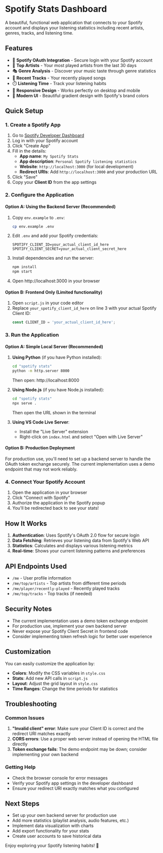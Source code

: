 # Spotify Stats Dashboard

A beautiful, functional web application that connects to your Spotify account and displays your listening statistics including recent artists, genres, tracks, and listening time.

## Features

- 🎵 **Spotify OAuth Integration** - Secure login with your Spotify account
- 🎤 **Top Artists** - Your most played artists from the last 30 days
- 🎭 **Genre Analysis** - Discover your music taste through genre statistics
- 🎵 **Recent Tracks** - Your recently played songs
- ⏱️ **Listening Time** - Track your listening habits
- 📱 **Responsive Design** - Works perfectly on desktop and mobile
- 🎨 **Modern UI** - Beautiful gradient design with Spotify's brand colors

## Quick Setup

### 1. Create a Spotify App

1. Go to [Spotify Developer Dashboard](https://developer.spotify.com/dashboard)
2. Log in with your Spotify account
3. Click "Create App"
4. Fill in the details:
   - **App name**: `My Spotify Stats`
   - **App description**: `Personal Spotify listening statistics`
   - **Website**: `http://localhost:3000` (for local development)
   - **Redirect URIs**: Add `http://localhost:3000` and your production URL
5. Click "Save"
6. Copy your **Client ID** from the app settings

### 2. Configure the Application

#### Option A: Using the Backend Server (Recommended)

1. Copy `env.example` to `.env`:
   ```bash
   cp env.example .env
   ```

2. Edit `.env` and add your Spotify credentials:
   ```
   SPOTIFY_CLIENT_ID=your_actual_client_id_here
   SPOTIFY_CLIENT_SECRET=your_actual_client_secret_here
   ```

3. Install dependencies and run the server:
   ```bash
   npm install
   npm start
   ```

4. Open http://localhost:3000 in your browser

#### Option B: Frontend Only (Limited functionality)

1. Open `script.js` in your code editor
2. Replace `your_spotify_client_id_here` on line 3 with your actual Spotify Client ID:
   ```javascript
   const CLIENT_ID = 'your_actual_client_id_here';
   ```

### 3. Run the Application

#### Option A: Simple Local Server (Recommended)

1. **Using Python** (if you have Python installed):
   ```bash
   cd "spotify stats"
   python -m http.server 8000
   ```
   Then open: http://localhost:8000

2. **Using Node.js** (if you have Node.js installed):
   ```bash
   cd "spotify stats"
   npx serve .
   ```
   Then open the URL shown in the terminal

3. **Using VS Code Live Server**:
   - Install the "Live Server" extension
   - Right-click on `index.html` and select "Open with Live Server"

#### Option B: Production Deployment

For production use, you'll need to set up a backend server to handle the OAuth token exchange securely. The current implementation uses a demo endpoint that may not work reliably.

### 4. Connect Your Spotify Account

1. Open the application in your browser
2. Click "Connect with Spotify"
3. Authorize the application in the Spotify popup
4. You'll be redirected back to see your stats!

## How It Works

1. **Authentication**: Uses Spotify's OAuth 2.0 flow for secure login
2. **Data Fetching**: Retrieves your listening data from Spotify's Web API
3. **Statistics**: Calculates and displays various listening metrics
4. **Real-time**: Shows your current listening patterns and preferences

## API Endpoints Used

- `/me` - User profile information
- `/me/top/artists` - Top artists from different time periods
- `/me/player/recently-played` - Recently played tracks
- `/me/top/tracks` - Top tracks (if needed)

## Security Notes

- The current implementation uses a demo token exchange endpoint
- For production use, implement your own backend server
- Never expose your Spotify Client Secret in frontend code
- Consider implementing token refresh logic for better user experience

## Customization

You can easily customize the application by:

- **Colors**: Modify the CSS variables in `style.css`
- **Stats**: Add new API calls in `script.js`
- **Layout**: Adjust the grid layout in `style.css`
- **Time Ranges**: Change the time periods for statistics

## Troubleshooting

### Common Issues

1. **"Invalid client" error**: Make sure your Client ID is correct and the redirect URI matches exactly
2. **CORS errors**: Use a proper web server instead of opening the HTML file directly
3. **Token exchange fails**: The demo endpoint may be down; consider implementing your own backend

### Getting Help

- Check the browser console for error messages
- Verify your Spotify app settings in the developer dashboard
- Ensure your redirect URI exactly matches what you configured

## Next Steps

- Set up your own backend server for production use
- Add more statistics (playlist analysis, audio features, etc.)
- Implement data visualization with charts
- Add export functionality for your stats
- Create user accounts to save historical data

Enjoy exploring your Spotify listening habits! 🎵
